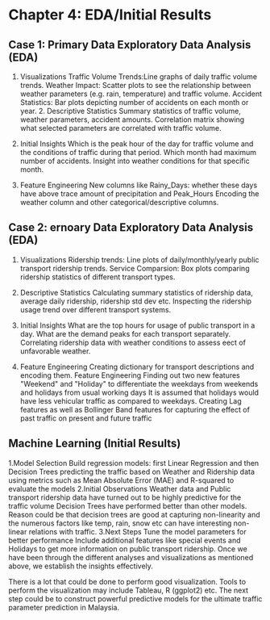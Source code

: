 # Chapter 4: EDA/Initial Results 

## Case 1: Primary Data Exploratory Data Analysis (EDA) 

1. Visualizations Traffic Volume Trends:Line graphs of daily traffic volume trends. Weather Impact: Scatter plots to see the relationship between weather parameters (e.g. rain, temperature) and traffic volume. Accident Statistics: Bar plots depicting number of accidents on each month or year. 2. Descriptive Statistics Summary statistics of traffic volume, weather parameters, accident amounts. Correlation matrix showing what selected parameters are correlated with traffic volume. 

2. Initial Insights Which is the peak hour of the day for traffic volume and the conditions of traffic during that period. Which month had maximum number of accidents. Insight into weather conditions for that specific month. 

3. Feature Engineering New columns like Rainy_Days: whether these days have above trace amount of precipitation and Peak_Hours Encoding the weather column and other categorical/descriptive columns. 

## Case 2: ernoary Data Exploratory Data Analysis (EDA) 

1. Visualizations Ridership trends: Line plots of daily/monthly/yearly public transport ridership trends. Service Comparsion: Box plots comparing ridership statistics of different transport types. 

2. Descriptive Statistics Calculating summary statistics of ridership data, average daily ridership, ridership std dev etc. Inspecting the ridership usage trend over different transport systems. 

3. Initial Insights What are the top hours for usage of public transport in a day. What are the demand peaks for each transport separately. Correlating ridership data with weather conditions to assess eect of unfavorable weather. 

4. Feature Engineering 
Creating dictionary for transport descriptions and encoding them. Feature Engineering Finding out two new features "Weekend" and "Holiday" to differentiate the weekdays from weekends and holidays from usual working days It is assumed that holidays would have less vehicular traffic as compared to weekdays. 
Creating Lag features as well as Bollinger Band features for capturing the effect of past traffic on present and future traffic 

## Machine Learning (Initial Results) 

1.Model Selection Build regression models: first Linear Regression and then Decision Trees predicting the traffic based on Weather and Ridership data using metrics such as Mean Absolute Error (MAE) and R-squared to evaluate the models 
2.Initial Observations Weather data and Public transport ridership data have turned out to be highly predictive for the traffic volume Decision Trees have performed better than other models. Reason could be that decision trees are good at capturing non-linearity and the numerous factors like temp, rain, snow etc can have interesting non-linear relations with traffic. 
3.Next Steps Tune the model parameters for better performance Include additional features like special events and Holidays to get more information on public transport ridership. Once we have been through the different analyses and visualizations as mentioned above, we establish the insights effectively. 

There is a lot that could be done to perform good visualization. Tools to perform the visualization may include Tableau, R (ggplot2) etc. The next step could be to construct powerful predictive models for the ultimate traffic parameter prediction in Malaysia.

